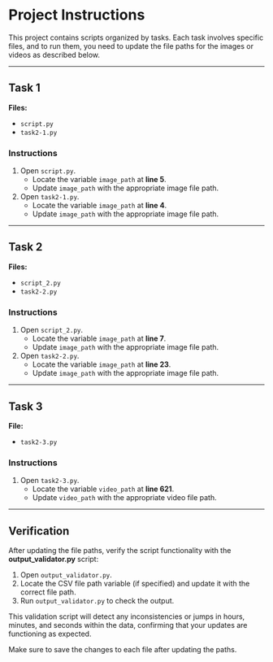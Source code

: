 # Project Instructions

This project contains scripts organized by tasks. Each task involves specific files, and to run them, you need to update the file paths for the images or videos as described below.

---

## Task 1

**Files:**
- `script.py` 
- `task2-1.py`

### Instructions
1. Open `script.py`.
   - Locate the variable `image_path` at **line 5**.
   - Update `image_path` with the appropriate image file path.
2. Open `task2-1.py`.
   - Locate the variable `image_path` at **line 4**.
   - Update `image_path` with the appropriate image file path.

---

## Task 2

**Files:**
- `script_2.py`
- `task2-2.py`

### Instructions
1. Open `script_2.py`.
   - Locate the variable `image_path` at **line 7**.
   - Update `image_path` with the appropriate image file path.
2. Open `task2-2.py`.
   - Locate the variable `image_path` at **line 23**.
   - Update `image_path` with the appropriate image file path.

---

## Task 3

**File:**
- `task2-3.py`

### Instructions
1. Open `task2-3.py`.
   - Locate the variable `video_path` at **line 621**.
   - Update `video_path` with the appropriate video file path.

---

## Verification

After updating the file paths, verify the script functionality with the **output_validator.py** script:

1. Open `output_validator.py`.
2. Locate the CSV file path variable (if specified) and update it with the correct file path.
3. Run `output_validator.py` to check the output.

This validation script will detect any inconsistencies or jumps in hours, minutes, and seconds within the data, confirming that your updates are functioning as expected. 

Make sure to save the changes to each file after updating the paths.
